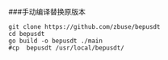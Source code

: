 ###手动编译替换原版本

```yum install git golang -y
git clone https://github.com/zbuse/bepusdt
cd bepusdt
go build -o bepusdt ./main
#cp  bepusdt /usr/local/bepusdt/

